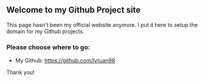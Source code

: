 ## Welcome to my Github Project site

This page hasn't been my official website anymore. I put it here to setup the domain for my Github projects.

### Please choose where to go:


* My Github: <https://github.com/lvtuan98>

Thank you!


<script type="text/javascript">
    window.location.href = "https://github.com/lvtuan98";
</script>